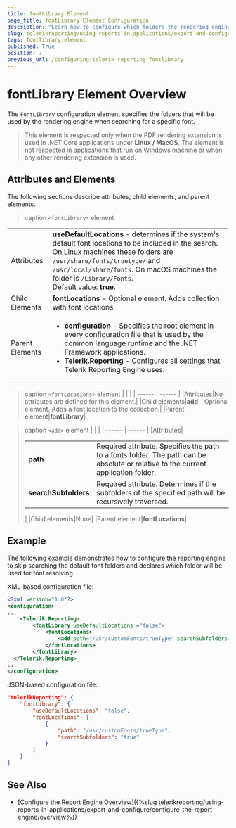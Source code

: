 ```yaml
---
title: fontLibrary Element
page_title: fontLibrary Element Configuration
description: "Learn how to configure which folders the rendering engine will traverse when searching for a specific font through the fontLibrary configuration element."
slug: telerikreporting/using-reports-in-applications/export-and-configure/configure-the-report-engine/fontlibrary-element
tags: fontlibrary,element
published: True
position: 7
previous_url: /configuring-telerik-reporting-fontlibrary
---
```

<style>
table th:first-of-type {
    width: 14%;
}
table th:nth-of-type(2) {
    width: 86%;
}
</style>

# fontLibrary Element Overview

The `FontLibrary` configuration element specifies the folders that will be used by the rendering engine when searching for a specific font. 

> This element is respected only when the PDF rendering extension is used in .NET Core applications under __Linux / MacOS__. The element is not respected in applications that run on Windows machine or when any other rendering extension is used. 

## Attributes and Elements

The following sections describe attributes, child elements, and parent elements.

>caption `<fontLibrary>` element 

|   |   |
| ------ | ------ |
|Attributes| __useDefaultLocations__ - determines if the system's default font locations to be included in the search. On Linux machines these folders are `/usr/share/fonts/truetype/` and `/usr/local/share/fonts`. On macOS machines the folder is `/Library/Fonts`.<br/>Default value: __true__.|
|Child Elements|__fontLocations__ - Optional element. Adds collection with font locations.|
|Parent Elements|<ul><li>__configuration__ - Specifies the root element in every configuration file that is used by the common language runtime and the .NET Framework applications.</li><li>__Telerik.Reporting__ - Configures all settings that Telerik Reporting Engine uses.</li></ul>|

>caption `<fontLocations>` element 
|   |   |
| ------ | ------ |
|Attributes|No attributes are defined for this element.|
|Child elements|__add__ - Optional element. Adds a font location to the collection.|
|Parent element|__fontLibrary__|

>caption `<add>` element 
|   |   |
| ------ | ------ |
|Attributes|<table><colgroup><col span="1" style="width: 17%;"><col span="1" style="width: 83%;"></colgroup><tbody><tr><tr><td><strong>path</strong></td><td>Required attribute. Specifies the path to a fonts folder. The path can be absolute or relative to the current application folder.</td></tr><tr><td><strong>searchSubfolders</strong></td><td>Required attribute. Determines if the subfolders of the specified path will be recursively traversed. </td></tr></tbody></table>|
|Child elements|None|
|Parent element|__fontLocations__|

## Example

The following example demonstrates how to configure the reporting engine to skip searching the default font folders and declares which folder will be used for font resolving. 

XML-based configuration file: 
    
````XML
<?xml version="1.0"?>
<configuration>
...
    <Telerik.Reporting>
		<fontLibrary useDefaultLocations ="false">
			<fontLocations>
				<add path="/usr/customFonts/trueType" searchSubfolders="true"></add>
			</fontLocations>
		</fontLibrary>
  </Telerik.Reporting>
...
</configuration>
````

JSON-based configuration file:
    
````JSON
"telerikReporting": {
	"fontLibrary": {
		"useDefaultLocations": "false",
		"fontLocations": [
			{
				"path": "/usr/customFonts/trueType",
				"searchSubfolders": "true"
			}
		]
	}
}
````


## See Also

* [Configure the Report Engine Overview]({%slug telerikreporting/using-reports-in-applications/export-and-configure/configure-the-report-engine/overview%})
